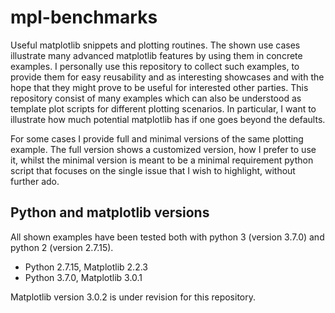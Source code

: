 # mpl-benchmarks
Useful matplotlib snippets and plotting routines.
The shown use cases illustrate many advanced matplotlib features by using them in
concrete examples. I personally use this repository to collect such examples,
to provide them for easy reusability and as interesting showcases and with the hope
that they might prove to be useful for interested other parties.
This repository consist of many examples which can also be understood as
template plot scripts for different plotting scenarios.
In particular, I want to illustrate how much potential matplotlib has if one goes beyond the defaults.

For some cases I provide full and minimal versions of the same plotting example.
The full version shows a customized version, how I prefer to use it, whilst the minimal
version is meant to be a minimal requirement python script that focuses on
the single issue that I wish to highlight, without further ado.

## Python and matplotlib versions
All shown examples have been tested both with python 3 (version 3.7.0)
and python 2 (version 2.7.15).
* Python 2.7.15, Matplotlib 2.2.3
* Python 3.7.0,  Matplotlib 3.0.1

Matplotlib version 3.0.2 is under revision for this repository.